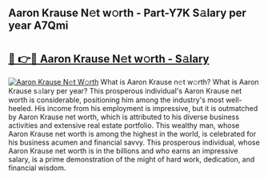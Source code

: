 ## Aaron Krause N𝚎t w𝚘rth - Part-Y7K S𝚊lary per year A7Qmi

# <h2><a href="http://gc418at.nevu.top/?p=Aaron+Krause">🔗 👉🔴 Aaron Krause N𝚎t w𝚘rth - S𝚊lary</a></h2>

[![Aaron Krause N𝚎t W𝚘rth](https://i.imgur.com/Oavwk0R.jpeg)](http://gc418at.nevu.top/?p=Aaron+Krause)
What is Aaron Krause n𝚎t w𝚘rth? What is Aaron Krause s𝚊lary per year?
This prosperous individual's Aaron Krause net worth is considerable, positioning him among the industry's most well-heeled. His income from his employment is impressive, but it is outmatched by Aaron Krause net worth, which is attributed to his diverse business activities and extensive real estate portfolio. This wealthy man, whose Aaron Krause net worth is among the highest in the world, is celebrated for his business acumen and financial savvy. This prosperous individual, whose Aaron Krause net worth is in the billions and who earns an impressive salary, is a prime demonstration of the might of hard work, dedication, and financial wisdom.
